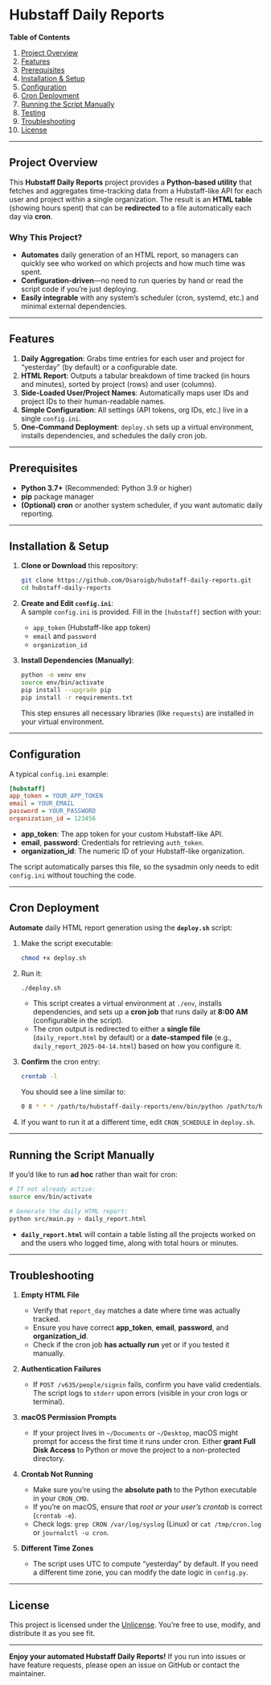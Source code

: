 # Hubstaff Daily Reports

**Table of Contents**  
1. [Project Overview](#project-overview)  
2. [Features](#features)  
3. [Prerequisites](#prerequisites)  
4. [Installation & Setup](#installation--setup)  
5. [Configuration](#configuration)  
6. [Cron Deployment](#cron-deployment)  
7. [Running the Script Manually](#running-the-script-manually)  
8. [Testing](#testing)  
9. [Troubleshooting](#troubleshooting)  
10. [License](#license)  

---

## Project Overview

This **Hubstaff Daily Reports** project provides a **Python-based utility** that fetches and aggregates time-tracking data from a Hubstaff-like API for each user and project within a single organization. The result is an **HTML table** (showing hours spent) that can be **redirected** to a file automatically each day via **cron**.

### Why This Project?

- **Automates** daily generation of an HTML report, so managers can quickly see who worked on which projects and how much time was spent.
- **Configuration-driven**—no need to run queries by hand or read the script code if you’re just deploying.
- **Easily integrable** with any system’s scheduler (cron, systemd, etc.) and minimal external dependencies.

---

## Features

1. **Daily Aggregation**: Grabs time entries for each user and project for “yesterday” (by default) or a configurable date.  
2. **HTML Report**: Outputs a tabular breakdown of time tracked (in hours and minutes), sorted by project (rows) and user (columns).  
3. **Side-Loaded User/Project Names**: Automatically maps user IDs and project IDs to their human-readable names.  
4. **Simple Configuration**: All settings (API tokens, org IDs, etc.) live in a single `config.ini`.  
5. **One-Command Deployment**: `deploy.sh` sets up a virtual environment, installs dependencies, and schedules the daily cron job.

---

## Prerequisites

- **Python 3.7+** (Recommended: Python 3.9 or higher)  
- **pip** package manager  
- **(Optional) cron** or another system scheduler, if you want automatic daily reporting.

---

## Installation & Setup

1. **Clone or Download** this repository:
   ```bash
   git clone https://github.com/Osaroigb/hubstaff-daily-reports.git
   cd hubstaff-daily-reports
   ```

2. **Create and Edit `config.ini`**:  
   A sample `config.ini` is provided. Fill in the `[hubstaff]` section with your:
   - `app_token` (Hubstaff-like app token)
   - `email` and `password`
   - `organization_id`  

3. **Install Dependencies (Manually)**:
   ```bash
   python -m venv env
   source env/bin/activate
   pip install --upgrade pip
   pip install -r requirements.txt
   ```
   This step ensures all necessary libraries (like `requests`) are installed in your virtual environment.

---

## Configuration

A typical `config.ini` example:

```ini
[hubstaff]
app_token = YOUR_APP_TOKEN
email = YOUR_EMAIL
password = YOUR_PASSWORD
organization_id = 123456
```

- **app_token**: The app token for your custom Hubstaff-like API.  
- **email**, **password**: Credentials for retrieving `auth_token`.  
- **organization_id**: The numeric ID of your Hubstaff-like organization.  

The script automatically parses this file, so the sysadmin only needs to edit `config.ini` without touching the code.

---

## Cron Deployment

**Automate** daily HTML report generation using the **`deploy.sh`** script:

1. Make the script executable:
   ```bash
   chmod +x deploy.sh
   ```

2. Run it:
   ```bash
   ./deploy.sh
   ```
   - This script creates a virtual environment at `./env`, installs dependencies, and sets up a **cron job** that runs daily at **8:00 AM** (configurable in the script).
   - The cron output is redirected to either a **single file** (`daily_report.html` by default) or a **date-stamped file** (e.g., `daily_report_2025-04-14.html`) based on how you configure it.

3. **Confirm** the cron entry:
   ```bash
   crontab -l
   ```
   You should see a line similar to:
   ```bash
   0 8 * * * /path/to/hubstaff-daily-reports/env/bin/python /path/to/hubstaff-daily-reports/src/main.py > /path/to/daily_report.html
   ```
4. If you want to run it at a different time, edit `CRON_SCHEDULE` in `deploy.sh`.

---

## Running the Script Manually

If you’d like to run **ad hoc** rather than wait for cron:

```bash
# If not already active:
source env/bin/activate

# Generate the daily HTML report:
python src/main.py > daily_report.html
```

- **`daily_report.html`** will contain a table listing all the projects worked on and the users who logged time, along with total hours or minutes.

---

## Troubleshooting

1. **Empty HTML File**  
   - Verify that `report_day` matches a date where time was actually tracked.  
   - Ensure you have correct **app_token**, **email**, **password**, and **organization_id**.  
   - Check if the cron job **has actually run** yet or if you tested it manually.

2. **Authentication Failures**  
   - If `POST /v635/people/signin` fails, confirm you have valid credentials. The script logs to `stderr` upon errors (visible in your cron logs or terminal).

3. **macOS Permission Prompts**  
   - If your project lives in `~/Documents` or `~/Desktop`, macOS might prompt for access the first time it runs under cron. Either **grant Full Disk Access** to Python or move the project to a non-protected directory.

4. **Crontab Not Running**  
   - Make sure you’re using the **absolute path** to the Python executable in your `CRON_CMD`.  
   - If you’re on macOS, ensure that *root or your user’s crontab* is correct (`crontab -e`).  
   - Check logs: `grep CRON /var/log/syslog` (Linux) or `cat /tmp/cron.log` or `journalctl -u cron`.  

5. **Different Time Zones**  
   - The script uses UTC to compute “yesterday” by default. If you need a different time zone, you can modify the date logic in `config.py`.

---

## License

This project is licensed under the [Unlicense](LICENSE). You’re free to use, modify, and distribute it as you see fit.

---

**Enjoy your automated Hubstaff Daily Reports!** If you run into issues or have feature requests, please open an issue on GitHub or contact the maintainer.